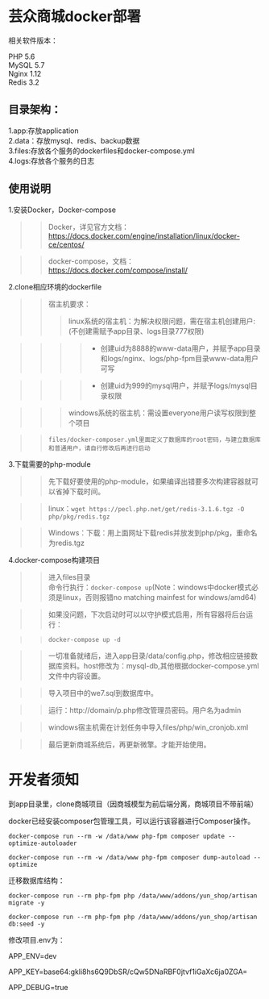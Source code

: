芸众商城docker部署
=================
相关软件版本：

PHP 5.6<br>
MySQL 5.7<br>
Nginx 1.12<br>
Redis 3.2<br>

目录架构：
-----------------

1.app:存放application<br>
2.data：存放mysql、redis、backup数据<br>
3.files:存放各个服务的dockerfiles和docker-compose.yml<br>
4.logs:存放各个服务的日志<br>

使用说明
-----------------

1.安装Docker，Docker-compose

>>Docker，详见官方文档：https://docs.docker.com/engine/installation/linux/docker-ce/centos/

>>docker-compose，文档：https://docs.docker.com/compose/install/

2.clone相应环境的dockerfile
>>宿主机要求：
>>>linux系统的宿主机：为解决权限问题，需在宿主机创建用户:(不创建需赋予app目录、logs目录777权限)

>>>>- 创建uid为8888的www-data用户，并赋予app目录和logs/nginx、logs/php-fpm目录www-data用户可写

>>>>- 创建uid为999的mysql用户，并赋予logs/mysql目录权限

>>>windows系统的宿主机：需设置everyone用户读写权限到整个项目


 >>`files/docker-composer.yml里面定义了数据库的root密码，与建立数据库和普通用户，请自行修改后再进行启动`

3.下载需要的php-module

>>先下载好要使用的php-module，如果编译出错要多次构建容器就可以省掉下载时间。


>>linux：```wget https://pecl.php.net/get/redis-3.1.6.tgz -O php/pkg/redis.tgz```

>>Windows：下载：用上面网址下载redis并放发到php/pkg，重命名为redis.tgz

4.docker-compose构建项目
>>进入files目录<br>
>>命令行执行：```docker-compose up```(Note：windows中docker模式必须是linux，否则报错no matching mainfest for windows/amd64)

>>如果没问题，下次启动时可以以守护模式启用，所有容器将后台运行：

>>```docker-compose up -d```

>>一切准备就绪后，进入app目录/data/config.php，修改相应链接数据库资料。host修改为：mysql-db,其他根据docker-compose.yml文件中内容设置。

>>导入项目中的we7.sql到数据库中。

>>运行：http://domain/p.php修改管理员密码。用户名为admin

>>windows宿主机需在计划任务中导入files/php/win_cronjob.xml

>>最后更新商城系统后，再更新微擎。才能开始使用。

开发者须知
======================
到app目录里，clone商城项目（因商城模型为前后端分离，商城项目不带前端）

docker已经安装composer包管理工具，可以运行该容器进行Composer操作。
```
docker-compose run --rm -w /data/www php-fpm composer update --optimize-autoloader

docker-compose run --rm -w /data/www php-fpm composer dump-autoload --optimize
```
迁移数据库结构：
```
docker-compose run --rm php-fpm php /data/www/addons/yun_shop/artisan migrate -y

docker-compose run --rm php-fpm php /data/www/addons/yun_shop/artisan db:seed -y
```
修改项目.env为：

APP_ENV=dev

APP_KEY=base64:gkli8hs6Q9DbSR/cQw5DNaRBF0jtvf1iGaXc6ja0ZGA=

APP_DEBUG=true



